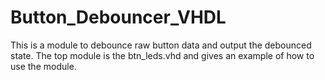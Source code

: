# Button_Debouncer_VHDL

This is a module to debounce raw button data and output the debounced state. The top module is the btn_leds.vhd and gives an example of how to use the module.
